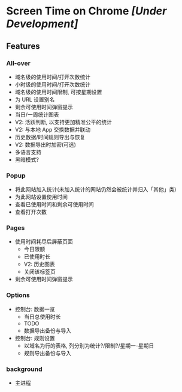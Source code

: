 # Screen Time on Chrome *[Under Development]*

## Features
### All-over
* 域名级的使用时间/打开次数统计
* 小时级的使用时间/打开次数统计
* 域名级的使用时间限制, 可按星期设置
* 为 URL 设置别名
* 剩余可使用时间弹窗提示
* 当日/一周统计图表
* V2: 活跃判断, 以支持更加精准公平的统计
* V2: 与本地 App 交换数据并联动
* 历史数据/时间规则导出与恢复
* V2: 数据导出时加密(可选)
* 多语言支持
* 黑暗模式?

### Popup
* 将此网站加入统计(未加入统计的网站仍然会被统计并归入「其他」类)
* 为此网站设置使用时间
* 查看已使用时间和剩余可使用时间
* 查看打开次数

### Pages
* 使用时间耗尽后屏蔽页面
  * 今日限额
  * 已使用时长
  * V2: 历史图表
  * 关闭该标签页
* 剩余可使用时间弹窗提示

### Options
* 控制台: 数据一览
  * 当日总使用时长
  * TODO
  * 数据导出备份与导入
* 控制台: 规则设置
  + 以域名为行的表格, 列分别为统计?/限制?/星期一-星期日
  * 规则导出备份与导入

### background
* 主进程
